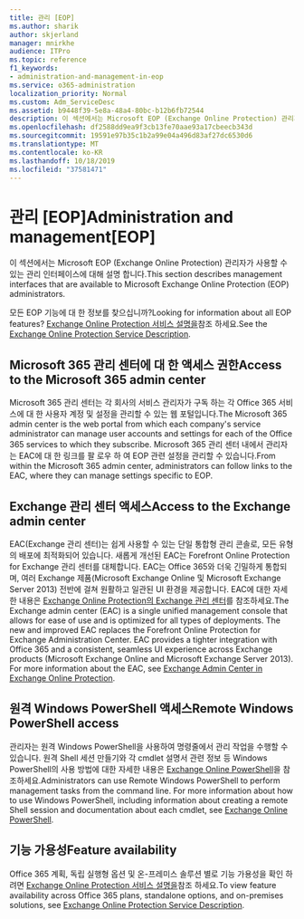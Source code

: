 ```yaml
---
title: 관리 [EOP]
ms.author: sharik
author: skjerland
manager: mnirkhe
audience: ITPro
ms.topic: reference
f1_keywords:
- administration-and-management-in-eop
ms.service: o365-administration
localization_priority: Normal
ms.custom: Adm_ServiceDesc
ms.assetid: b9448f39-5e8a-48a4-80bc-b12b6fb72544
description: 이 섹션에서는 Microsoft EOP (Exchange Online Protection) 관리자가 사용할 수 있는 관리 인터페이스에 대해 설명 합니다.
ms.openlocfilehash: df2588dd9ea9f3cb13fe70aae93a17cbeecb343d
ms.sourcegitcommit: 19591e97b35c1b2a99e04a496d83af27dc6530d6
ms.translationtype: MT
ms.contentlocale: ko-KR
ms.lasthandoff: 10/18/2019
ms.locfileid: "37581471"
---
```

# <a name="administration-and-managementeop"></a><span data-ttu-id="535ca-103">관리 [EOP]</span><span class="sxs-lookup"><span data-stu-id="535ca-103">Administration and management[EOP]</span></span>

<span data-ttu-id="535ca-104">이 섹션에서는 Microsoft EOP (Exchange Online Protection) 관리자가 사용할 수 있는 관리 인터페이스에 대해 설명 합니다.</span><span class="sxs-lookup"><span data-stu-id="535ca-104">This section describes management interfaces that are available to Microsoft Exchange Online Protection (EOP) administrators.</span></span>
  
<span data-ttu-id="535ca-105">모든 EOP 기능에 대 한 정보를 찾으십니까?</span><span class="sxs-lookup"><span data-stu-id="535ca-105">Looking for information about all EOP features?</span></span> <span data-ttu-id="535ca-106">[Exchange Online Protection 서비스 설명을](exchange-online-protection-service-description.md)참조 하세요.</span><span class="sxs-lookup"><span data-stu-id="535ca-106">See the [Exchange Online Protection Service Description](exchange-online-protection-service-description.md).</span></span>
  
## <a name="access-to-the-microsoft-365-admin-center"></a><span data-ttu-id="535ca-107">Microsoft 365 관리 센터에 대 한 액세스 권한</span><span class="sxs-lookup"><span data-stu-id="535ca-107">Access to the Microsoft 365 admin center</span></span>

<span data-ttu-id="535ca-108">Microsoft 365 관리 센터는 각 회사의 서비스 관리자가 구독 하는 각 Office 365 서비스에 대 한 사용자 계정 및 설정을 관리할 수 있는 웹 포털입니다.</span><span class="sxs-lookup"><span data-stu-id="535ca-108">The Microsoft 365 admin center is the web portal from which each company's service administrator can manage user accounts and settings for each of the Office 365 services to which they subscribe.</span></span> <span data-ttu-id="535ca-109">Microsoft 365 관리 센터 내에서 관리자는 EAC에 대 한 링크를 팔 로우 하 여 EOP 관련 설정을 관리할 수 있습니다.</span><span class="sxs-lookup"><span data-stu-id="535ca-109">From within the Microsoft 365 admin center, administrators can follow links to the EAC, where they can manage settings specific to EOP.</span></span>
  
## <a name="access-to-the-exchange-admin-center"></a><span data-ttu-id="535ca-110">Exchange 관리 센터 액세스</span><span class="sxs-lookup"><span data-stu-id="535ca-110">Access to the Exchange admin center</span></span>

<span data-ttu-id="535ca-p103">EAC(Exchange 관리 센터)는 쉽게 사용할 수 있는 단일 통합형 관리 콘솔로, 모든 유형의 배포에 최적화되어 있습니다. 새롭게 개선된 EAC는 Forefront Online Protection for Exchange 관리 센터를 대체합니다. EAC는 Office 365와 더욱 긴밀하게 통합되며, 여러 Exchange 제품(Microsoft Exchange Online 및 Microsoft Exchange Server 2013) 전반에 걸쳐 원활하고 일관된 UI 환경을 제공합니다. EAC에 대한 자세한 내용은 [Exchange Online Protection의 Exchange 관리 센터](https://go.microsoft.com/fwlink/p/?LinkId=282381)를 참조하세요.</span><span class="sxs-lookup"><span data-stu-id="535ca-p103">The Exchange admin center (EAC) is a single unified management console that allows for ease of use and is optimized for all types of deployments. The new and improved EAC replaces the Forefront Online Protection for Exchange Administration Center. EAC provides a tighter integration with Office 365 and a consistent, seamless UI experience across Exchange products (Microsoft Exchange Online and Microsoft Exchange Server 2013). For more information about the EAC, see [Exchange Admin Center in Exchange Online Protection](https://go.microsoft.com/fwlink/p/?LinkId=282381).</span></span>
  
## <a name="remote-windows-powershell-access"></a><span data-ttu-id="535ca-115">원격 Windows PowerShell 액세스</span><span class="sxs-lookup"><span data-stu-id="535ca-115">Remote Windows PowerShell access</span></span>

 <span data-ttu-id="535ca-p104">관리자는 원격 Windows PowerShell을 사용하여 명령줄에서 관리 작업을 수행할 수 있습니다. 원격 Shell 세션 만들기와 각 cmdlet 설명서 관련 정보 등 Windows PowerShell의 사용 방법에 대한 자세한 내용은 [Exchange Online PowerShell](https://go.microsoft.com/fwlink/p/?LinkId=282266)을 참조하세요.</span><span class="sxs-lookup"><span data-stu-id="535ca-p104">Administrators can use Remote Windows PowerShell to perform management tasks from the command line. For more information about how to use Windows PowerShell, including information about creating a remote Shell session and documentation about each cmdlet, see [Exchange Online PowerShell](https://go.microsoft.com/fwlink/p/?LinkId=282266).</span></span>
  
## <a name="feature-availability"></a><span data-ttu-id="535ca-118">기능 가용성</span><span class="sxs-lookup"><span data-stu-id="535ca-118">Feature availability</span></span>

<span data-ttu-id="535ca-119">Office 365 계획, 독립 실행형 옵션 및 온-프레미스 솔루션 별로 기능 가용성을 확인 하려면 [Exchange Online Protection 서비스 설명을](exchange-online-protection-service-description.md)참조 하세요.</span><span class="sxs-lookup"><span data-stu-id="535ca-119">To view feature availability across Office 365 plans, standalone options, and on-premises solutions, see [Exchange Online Protection Service Description](exchange-online-protection-service-description.md).</span></span>
  